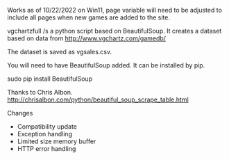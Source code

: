 Works as of 10/22/2022 on Win11, page variable will need to be adjusted to include all pages when new games are added to the site.

vgchartzfull /s a python script based on BeautifulSoup.
It creates a dataset based on data from 
http://www.vgchartz.com/gamedb/

The dataset is saved as vgsales.csv.

You will need to have BeautifulSoup added.
It can be installed by pip.

sudo pip install BeautifulSoup

Thanks to Chris Albon.
http://chrisalbon.com/python/beautiful_soup_scrape_table.html

Changes
- Compatibility update
- Exception handling
- Limited size memory buffer
- HTTP error handling
